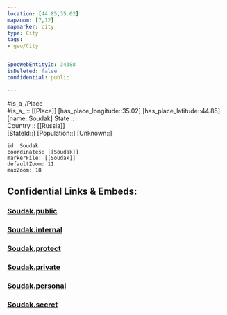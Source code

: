 ```yaml
---
location: [44.85,35.02] 
mapzoom: [7,12] 
mapmarker: city 
type: City
tags:
- geo/City


SpocWebEntityId: 34388
isDeleted: false
confidential: public

---
```

#is_a_/Place  
#is_a_ :: [[Place]] 
[has_place_longitude::35.02] 
[has_place_latitude::44.85] 
[name::Soudak] 
State ::  
Country :: [[Russia]]  
[StateId::] 
[Population::] 
[Unknown::] 


```leaflet
id: Soudak
coordinates: [[Soudak]] 
markerFile: [[Soudak]] 
defaultZoom: 11 
maxZoom: 18
```


## Confidential Links & Embeds: 

### [Soudak.public](/_public/\Earth\Continent\Europe\Europe~East\Ukraine\Regions~Ukraine\Crimea\CitySoudak.public.md) 

### [Soudak.internal](/_internal/\Earth\Continent\Europe\Europe~East\Ukraine\Regions~Ukraine\Crimea\CitySoudak.internal.md) 

### [Soudak.protect](/_protect/\Earth\Continent\Europe\Europe~East\Ukraine\Regions~Ukraine\Crimea\CitySoudak.protect.md) 

### [Soudak.private](/_private/\Earth\Continent\Europe\Europe~East\Ukraine\Regions~Ukraine\Crimea\CitySoudak.private.md) 

### [Soudak.personal](/_personal/\Earth\Continent\Europe\Europe~East\Ukraine\Regions~Ukraine\Crimea\CitySoudak.personal.md) 

### [Soudak.secret](/_secret/\Earth\Continent\Europe\Europe~East\Ukraine\Regions~Ukraine\Crimea\CitySoudak.secret.md)

